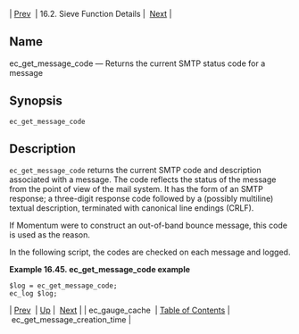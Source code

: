 | [Prev](sieve.ref.ec_gauge_cache)  | 16.2. Sieve Function Details |  [Next](sieve.ref.ec_get_message_creation_time.php) |

<a name="sieve.ref.ec_get_message_code"></a>
## Name

ec_get_message_code — Returns the current SMTP status code for a message

## Synopsis

`ec_get_message_code`

<a name="idp29617328"></a>
## Description

`ec_get_message_code` returns the current SMTP code and description associated with a message. The code reflects the status of the message from the point of view of the mail system. It has the form of an SMTP response; a three-digit response code followed by a (possibly multiline) textual description, terminated with canonical line endings (CRLF).

If Momentum were to construct an out-of-band bounce message, this code is used as the reason.

In the following script, the codes are checked on each message and logged.

<a name="example.ec_get_message_code"></a>

**Example 16.45. ec_get_message_code example**

```
$log = ec_get_message_code;
ec_log $log;
```

| [Prev](sieve.ref.ec_gauge_cache)  | [Up](sieve.ref.files.php) |  [Next](sieve.ref.ec_get_message_creation_time.php) |
| ec_gauge_cache  | [Table of Contents](index) |  ec_get_message_creation_time |
